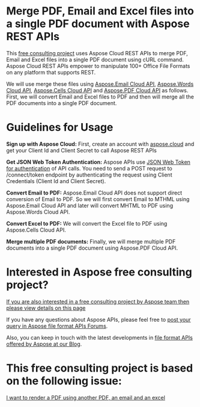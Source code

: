 # Merge PDF, Email and Excel files into a single PDF document with Aspose REST APIs
This [free consulting project](https://aspose-free-consulting.github.io/) uses Aspose Cloud REST APIs to merge PDF, Email and Excel files into a single PDF document using cURL command. Aspose Cloud REST APIs empower to manipulate 100+ Office File Formats on any platform that supports REST.

We will use merge these files using [Aspose.Email Cloud API](https://products.aspose.cloud/email), [Aspose.Words Cloud API](https://products.aspose.cloud/words), [Aspose.Cells Cloud API](https://products.aspose.cloud/cells) and [Aspose.PDF Cloud API](https://products.aspose.cloud/pdf) as follows. First, we will convert Email and Excel files to PDF and then will merge all the PDF documents into a single PDF document.

# Guidelines for Usage
**Sign up with Aspose Cloud:** First, create an account with [aspose.cloud](https://dashboard.aspose.cloud/#/) and get your Client Id and Client Secret to call Aspose REST APIs

**Get JSON Web Token Authentication:** Aspose APIs use [JSON Web Token for authentication](https://docs.aspose.cloud/total/json-web-token-authentication/) of API calls. You need to send a POST request to /connect/token endpoint by authenticating the request using Client Credentials (Client Id and Client Secret).

**Convert Email to PDF:** Aspose.Email Cloud API does not support direct conversion of Email to PDF. So we will first convert Email to MTHML using Aspose.Email Cloud API and later will convert MHTML to PDF using Aspose.Words Cloud API.

**Convert Excel to PDF:** We will convert the Excel file to PDF using Aspose.Cells Cloud API.

**Merge multiple PDF documents:** Finally, we will merge multiple PDF documents into a single PDF document using Aspose.PDF Cloud API.

# Interested in Aspose free consulting project?
[If you are also interested in a free consulting project by Aspose team then please view details on this page](https://aspose-free-consulting.github.io/)

If you have any questions about Aspose APIs, please feel free to [post your query in Aspose file format APIs Forums](https://forum.aspose.com/).

Also, you can keep in touch with the latest developments in [file format APIs offered by Aspose at our Blog](https://blog.aspose.com/).

# This free consulting project is based on the following issue:
[I want to render a PDF using another PDF, an email and an excel](https://github.com/aspose-free-consulting/projects/issues/55)
